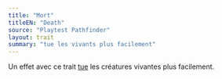 ```yaml
---
title: "Mort"
titleEN: "Death"
source: "Playtest Pathfinder"
layout: trait
summary: "tue les vivants plus facilement"
---
```


Un effet avec ce trait [tue](/ch9-jouer-à-pathfinder/points-de-vie-et-guérison.html/#effets-de-mort-et-mort-instantanée) les créatures vivantes plus facilement.
